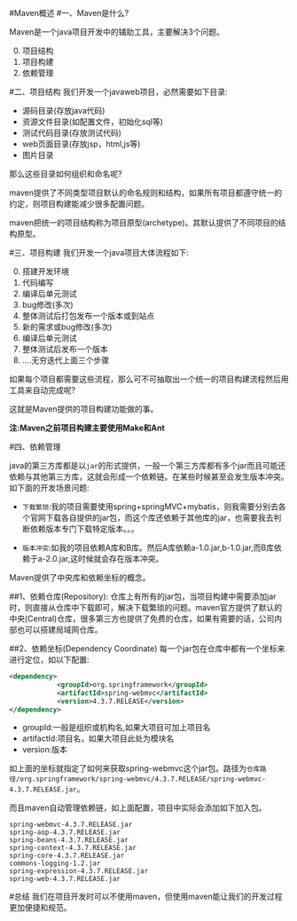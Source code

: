 #Maven概述
#一、Maven是什么?

Maven是一个java项目开发中的辅助工具，主要解决3个问题。

0. 项目结构
0. 项目构建
0. 依赖管理

#二、项目结构
我们开发一个javaweb项目，必然需要如下目录:

- 源码目录(存放java代码)
- 资源文件目录(如配置文件，初始化sql等)
- 测试代码目录(存放测试代码)
- web页面目录(存放jsp，html,js等)
- 图片目录

那么这些目录如何组织和命名呢?

maven提供了不同类型项目默认的命名规则和结构，如果所有项目都遵守统一的约定，则项目构建能减少很多配置问题。

maven把统一的项目结构称为项目原型(archetype)。其默认提供了不同项目的结构原型。

#三、项目构建
我们开发一个java项目大体流程如下:

0. 搭建开发环境
0. 代码编写
0. 编译后单元测试
0. bug修改(多次)
0. 整体测试后打包发布一个版本或到站点
0. 新的需求或bug修改(多次)
0. 编译后单元测试
0. 整体测试后发布一个版本
0. ....无穷迭代上面三个步骤

如果每个项目都需要这些流程，那么可不可抽取出一个统一的项目构建流程然后用工具来自动完成呢?

这就是Maven提供的项目构建功能做的事。

**注:Maven之前项目构建主要使用Make和Ant**

#四、依赖管理

java的第三方库都是以`jar`的形式提供，一般一个第三方库都有多个jar而且可能还依赖与其他第三方库，这就会形成一个依赖链。在某些时候甚至会发生版本冲突。如下面的开发场景问题:

- `下载繁琐`:我的项目需要使用spring+springMVC+mybatis，则我需要分别去各个官网下载各自提供的jar包，而这个库还依赖于其他库的jar，也需要我去判断依赖版本专门下载特定版本。。。

- `版本冲突`:如我的项目依赖A库和B库。然后A库依赖a-1.0.jar,b-1.0.jar,而B库依赖于a-2.0.jar,这时候就会存在版本冲突。

Maven提供了中央库和依赖坐标的概念。

##1、依赖仓库(Repository):
仓库上有所有的jar包，当项目构建中需要添加jar时，则直接从仓库中下载即可，解决下载繁琐的问题。maven官方提供了默认的中央(Central)仓库，很多第三方也提供了免费的仓库，如果有需要的话，公司内部也可以搭建局域网仓库。



##2、依赖坐标(Dependency Coordinate)
每一个jar包在仓库中都有一个坐标来进行定位，如以下配置:

~~~xml
<dependency>
			<groupId>org.springframework</groupId>
			<artifactId>spring-webmvc</artifactId>
			<version>4.3.7.RELEASE</version>
</dependency>
~~~

- groupId:一般是组织或机构名,如果大项目可加上项目名
- artifactId:项目名，如果大项目此处为模块名
- version:版本

如上面的坐标就指定了如何来获取spring-webmvc这个jar包。路径为`仓库路径/org.springframework/spring-webmvc/4.3.7.RELEASE/spring-webmvc-4.3.7.RELEASE.jar`。

而且maven自动管理依赖链，如上面配置，项目中实际会添加如下加入包。

~~~
spring-webmvc-4.3.7.RELEASE.jar
spring-aop-4.3.7.RELEASE.jar
spring-beans-4.3.7.RELEASE.jar
spring-context-4.3.7.RELEASE.jar
spring-core-4.3.7.RELEASE.jar
commons-logging-1.2.jar
spring-expression-4.3.7.RELEASE.jar
spring-web-4.3.7.RELEASE.jar
~~~

#总结
我们在项目开发时可以不使用maven，但使用maven能让我们的开发过程更加便捷和规范。
